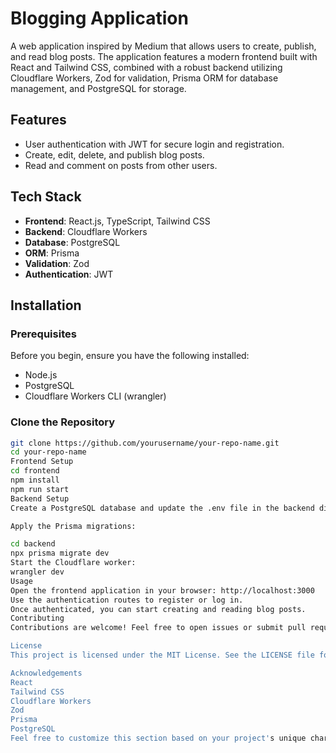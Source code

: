 # Blogging Application  

A web application inspired by Medium that allows users to create, publish, and read blog posts. The application features a modern frontend built with React and Tailwind CSS, combined with a robust backend utilizing Cloudflare Workers, Zod for validation, Prisma ORM for database management, and PostgreSQL for storage.  

## Features  

- User authentication with JWT for secure login and registration.  
- Create, edit, delete, and publish blog posts.  
- Read and comment on posts from other users.  


## Tech Stack  

- **Frontend**: React.js, TypeScript, Tailwind CSS  
- **Backend**: Cloudflare Workers  
- **Database**: PostgreSQL  
- **ORM**: Prisma  
- **Validation**: Zod  
- **Authentication**: JWT  

## Installation  

### Prerequisites  

Before you begin, ensure you have the following installed:  

- Node.js  
- PostgreSQL  
- Cloudflare Workers CLI (wrangler)  

### Clone the Repository  

```bash  
git clone https://github.com/yourusername/your-repo-name.git  
cd your-repo-name  
Frontend Setup
cd frontend  
npm install  
npm run start  
Backend Setup
Create a PostgreSQL database and update the .env file in the backend directory with your database credentials.

Apply the Prisma migrations:

cd backend  
npx prisma migrate dev  
Start the Cloudflare worker:
wrangler dev  
Usage
Open the frontend application in your browser: http://localhost:3000
Use the authentication routes to register or log in.
Once authenticated, you can start creating and reading blog posts.
Contributing
Contributions are welcome! Feel free to open issues or submit pull requests for any improvements or features you'd like to add.

License
This project is licensed under the MIT License. See the LICENSE file for details.

Acknowledgements
React
Tailwind CSS
Cloudflare Workers
Zod
Prisma
PostgreSQL
Feel free to customize this section based on your project's unique characteristics and add any additional sections or information.


